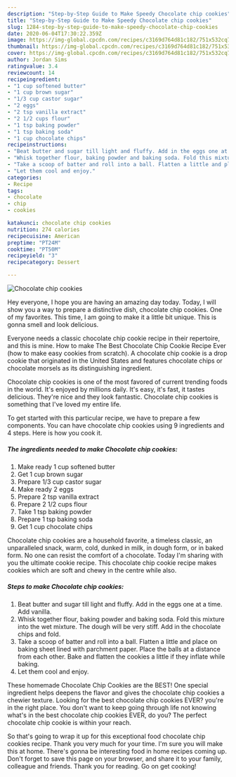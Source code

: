 ```yaml
---
description: "Step-by-Step Guide to Make Speedy Chocolate chip cookies"
title: "Step-by-Step Guide to Make Speedy Chocolate chip cookies"
slug: 1284-step-by-step-guide-to-make-speedy-chocolate-chip-cookies
date: 2020-06-04T17:30:22.359Z
image: https://img-global.cpcdn.com/recipes/c3169d764d81c182/751x532cq70/chocolate-chip-cookies-recipe-main-photo.jpg
thumbnail: https://img-global.cpcdn.com/recipes/c3169d764d81c182/751x532cq70/chocolate-chip-cookies-recipe-main-photo.jpg
cover: https://img-global.cpcdn.com/recipes/c3169d764d81c182/751x532cq70/chocolate-chip-cookies-recipe-main-photo.jpg
author: Jordan Sims
ratingvalue: 3.4
reviewcount: 14
recipeingredient:
- "1 cup softened butter"
- "1 cup brown sugar"
- "1/3 cup castor sugar"
- "2 eggs"
- "2 tsp vanilla extract"
- "2 1/2 cups flour"
- "1 tsp baking powder"
- "1 tsp baking soda"
- "1 cup chocolate chips"
recipeinstructions:
- "Beat butter and sugar till light and fluffy. Add in the eggs one at a time. Add vanilla."
- "Whisk together flour, baking powder and baking soda. Fold this mixture into the wet mixture. The dough will be very stiff. Add in the chocolate chips and fold."
- "Take a scoop of batter and roll into a ball. Flatten a little and place on baking sheet lined with parchment paper. Place the balls at a distance from each other. Bake and flatten the cookies a little if they inflate while baking."
- "Let them cool and enjoy."
categories:
- Recipe
tags:
- chocolate
- chip
- cookies

katakunci: chocolate chip cookies 
nutrition: 274 calories
recipecuisine: American
preptime: "PT24M"
cooktime: "PT50M"
recipeyield: "3"
recipecategory: Dessert

---
```



![Chocolate chip cookies](https://img-global.cpcdn.com/recipes/c3169d764d81c182/751x532cq70/chocolate-chip-cookies-recipe-main-photo.jpg)

Hey everyone, I hope you are having an amazing day today. Today, I will show you a way to prepare a distinctive dish, chocolate chip cookies. One of my favorites. This time, I am going to make it a little bit unique. This is gonna smell and look delicious.

Everyone needs a classic chocolate chip cookie recipe in their repertoire, and this is mine. How to make The Best Chocolate Chip Cookie Recipe Ever (how to make easy cookies from scratch). A chocolate chip cookie is a drop cookie that originated in the United States and features chocolate chips or chocolate morsels as its distinguishing ingredient.

Chocolate chip cookies is one of the most favored of current trending foods in the world. It's enjoyed by millions daily. It's easy, it's fast, it tastes delicious. They're nice and they look fantastic. Chocolate chip cookies is something that I've loved my entire life.


To get started with this particular recipe, we have to prepare a few components. You can have chocolate chip cookies using 9 ingredients and 4 steps. Here is how you cook it.

<!--inarticleads1-->

##### The ingredients needed to make Chocolate chip cookies:

1. Make ready 1 cup softened butter
1. Get 1 cup brown sugar
1. Prepare 1/3 cup castor sugar
1. Make ready 2 eggs
1. Prepare 2 tsp vanilla extract
1. Prepare 2 1/2 cups flour
1. Take 1 tsp baking powder
1. Prepare 1 tsp baking soda
1. Get 1 cup chocolate chips


Chocolate chip cookies are a household favorite, a timeless classic, an unparalleled snack, warm, cold, dunked in milk, in dough form, or in baked form. No one can resist the comfort of a chocolate. Today I&#39;m sharing with you the ultimate cookie recipe. This chocolate chip cookie recipe makes cookies which are soft and chewy in the centre while also. 

<!--inarticleads2-->

##### Steps to make Chocolate chip cookies:

1. Beat butter and sugar till light and fluffy. Add in the eggs one at a time. Add vanilla.
1. Whisk together flour, baking powder and baking soda. Fold this mixture into the wet mixture. The dough will be very stiff. Add in the chocolate chips and fold.
1. Take a scoop of batter and roll into a ball. Flatten a little and place on baking sheet lined with parchment paper. Place the balls at a distance from each other. Bake and flatten the cookies a little if they inflate while baking.
1. Let them cool and enjoy.


These homemade Chocolate Chip Cookies are the BEST! One special ingredient helps deepens the flavor and gives the chocolate chip cookies a chewier texture. Looking for the best chocolate chip cookies EVER? you&#39;re in the right place. You don&#39;t want to keep going through life not knowing what&#39;s in the best chocolate chip cookies EVER, do you? The perfect chocolate chip cookie is within your reach. 

So that's going to wrap it up for this exceptional food chocolate chip cookies recipe. Thank you very much for your time. I'm sure you will make this at home. There's gonna be interesting food in home recipes coming up. Don't forget to save this page on your browser, and share it to your family, colleague and friends. Thank you for reading. Go on get cooking!
